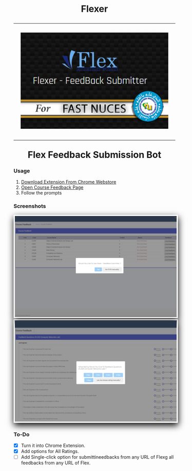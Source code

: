 <h1 align="center">Flexer</p>
<hr>
<p align="center">
  <img width="460" height="300" src="./media/440.png">
</p>
<hr/>
Flex Feedback Submission Bot

### Usage
1) [Download Extension From Chrome Webstore](https://chrome.google.com/webstore/detail/flexer-feedback-submitter/eefoegmehkeabdoccnglipkcagncddia)
2) [Open Course Feedback Page](http://flexstudent.nu.edu.pk/Student/CourseFeedback)
3) Follow the prompts

### Screenshots
 <img src="./media/1.png" style="padding: 2px;border: 2px solid white;box-shadow: 1px 8px 20px 0px black;"> 
 <img src="./media/2.png" style="padding: 2px;border: 2px solid white;box-shadow: 1px 8px 20px 0px black;">



### To-Do
- [X] Turn it into Chrome Extension. 
- [X] Add options for All Ratings. 
- [ ] Add Single-click option for submittineedbacks from any URL of Flexg all feedbacks from any URL of Flex.
